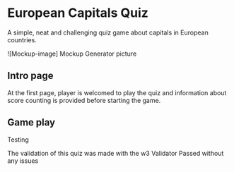 # European Capitals Quiz
A simple, neat and challenging quiz game about capitals in European countries.

![Mockup-image]
Mockup Generator picture

## Intro page
At the first page, player is welcomed to play the quiz and information about score counting is provided before starting the game.

## Game play



Testing

The validation of this quiz was made with the w3 Validator
Passed without any issues
